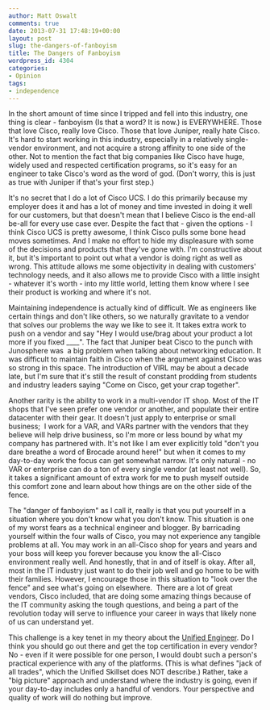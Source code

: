 ```yaml
---
author: Matt Oswalt
comments: true
date: 2013-07-31 17:48:19+00:00
layout: post
slug: the-dangers-of-fanboyism
title: The Dangers of Fanboyism
wordpress_id: 4304
categories:
- Opinion
tags:
- independence
---
```


In the short amount of time since I tripped and fell into this industry, one thing is clear - fanboyism (Is that a word? It is now.) is EVERYWHERE. Those that love Cisco, really love Cisco. Those that love Juniper, really hate Cisco. It's hard to start working in this industry, especially in a relatively single-vendor environment, and not acquire a strong affinity to one side of the other. Not to mention the fact that big companies like Cisco have huge, widely used and respected certification programs, so it's easy for an engineer to take Cisco's word as the word of god. (Don't worry, this is just as true with Juniper if that's your first step.)

It's no secret that I do a lot of Cisco UCS. I do this primarily because my employer does it and has a lot of money and time invested in doing it well for our customers, but that doesn't mean that I believe Cisco is the end-all be-all for every use case ever. Despite the fact that - given the options - I think Cisco UCS is pretty awesome, I think Cisco pulls some bone head moves sometimes. And I make no effort to hide my displeasure with some of the decisions and products that they've gone with. I'm constructive about it, but it's important to point out what a vendor is doing right as well as wrong. This attitude allows me some objectivity in dealing with customers' technology needs, and it also allows me to provide Cisco with a little insight - whatever it's worth - into my little world, letting them know where I see their product is working and where it's not.

Maintaining independence is actually kind of difficult. We as engineers like certain things and don't like others, so we naturally gravitate to a vendor that solves our problems the way we like to see it. It takes extra work to push on a vendor and say "Hey I would use/brag about your product a lot more if you fixed ____". The fact that Juniper beat Cisco to the punch with Junosphere was  a big problem when talking about networking education. It was difficult to maintain faith in Cisco when the argument against Cisco was so strong in this space. The introduction of VIRL may be about a decade late, but I'm sure that it's still the result of constant prodding from students and industry leaders saying "Come on Cisco, get your crap together".

Another rarity is the ability to work in a multi-vendor IT shop. Most of the IT shops that I've seen prefer one vendor or another, and populate their entire datacenter with their gear. It doesn't just apply to enterprise or small business;  I work for a VAR, and VARs partner with the vendors that they believe will help drive business, so I'm more or less bound by what my company has partnered with. It's not like I am ever explicitly told "don't you dare breathe a word of Brocade around here!" but when it comes to my day-to-day work the focus can get somewhat narrow. It's only natural - no VAR or enterprise can do a ton of every single vendor (at least not well). So, it takes a significant amount of extra work for me to push myself outside this comfort zone and learn about how things are on the other side of the fence.

The "danger of fanboyism" as I call it, really is that you put yourself in a situation where you don't know what you don't know. This situation is one of my worst fears as a technical engineer and blogger. By barricading yourself within the four walls of Cisco, you may not experience any tangible problems at all. You may work in an all-Cisco shop for years and years and your boss will keep you forever because you know the all-Cisco environment really well. And honestly, that in and of itself is okay. After all, most in the IT industry just want to do their job well and go home to be with their families. However, I encourage those in this situation to "look over the fence" and see what's going on elsewhere.  There are a lot of great vendors, Cisco included, that are doing some amazing things because of the IT community asking the tough questions, and being a part of the revolution today will serve to influence your career in ways that likely none of us can understand yet.

This challenge is a key tenet in my theory about the [Unified Engineer](https://keepingitclassless.net/the-unified-engineer/). Do I think you should go out there and get the top certification in every vendor? No - even if it were possible for one person, I would doubt such a person's practical experience with any of the platforms. (This is what defines "jack of all trades", which the Unified Skillset does NOT describe.) Rather, take a "big picture" approach and understand where the industry is going, even if your day-to-day includes only a handful of vendors. Your perspective and quality of work will do nothing but improve.
